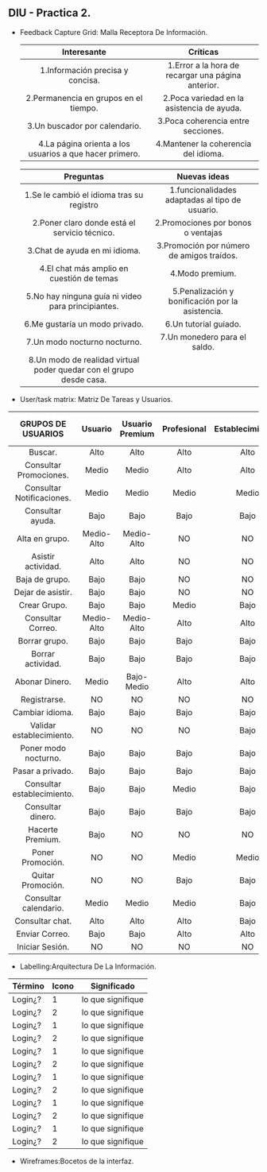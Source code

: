## DIU - Practica 2.

- Feedback Capture Grid: Malla Receptora De Información.

  | Interesante                                                          | Críticas                                          |
  | :------:                       | :------:        |
  | 1.Información precisa y concisa.                                     | 1.Error a la hora de recargar una página anterior.|       
  | 2.Permanencia en grupos en el tiempo.                                | 2.Poca variedad en la asistencia de ayuda.        |      
  | 3.Un buscador por calendario.                                        | 3.Poca coherencia entre secciones.                |
  | 4.La página orienta a los usuarios a que hacer primero.              | 4.Mantener la coherencia del idioma.              |

  | Preguntas                                                            | Nuevas ideas                                      |
  | :------:                                                             | :------:                                          |
  | 1.Se le cambió el idioma tras su registro                            | 1.funcionalidades adaptadas al tipo de usuario.   |
  | 2.Poner claro donde está el servicio técnico.                        | 2.Promociones por bonos o ventajas                |        
  | 3.Chat de ayuda en mi idioma.                                        | 3.Promoción por número de amigos traídos.         |
  | 4.El chat más amplio en cuestión de temas                            | 4.Modo premium.                                   |
  | 5.No hay ninguna guía ni video para principiantes.                   | 5.Penalización y bonificación por la asistencia.  |    
  | 6.Me gustaría un  modo privado.                                      | 6.Un tutorial guiado.                             |
  | 7.Un modo nocturno nocturno.                                         | 7.Un monedero para el saldo.                      |
  | 8.Un modo de realidad virtual  poder quedar con el grupo desde casa. |                                                   |


- User/task matrix​: Matriz De Tareas y Usuarios.

|GRUPOS DE USUARIOS              | Usuario         | Usuario Premium      | Profesional     | Establecimientos   | Usuarios no registrados  | Ranking  |
| :------:                       | :------:        | :------:             |  :------:       | :------:           |  :------:                | :------: |
| Buscar.                        | Alto            |  Alto                |     Alto        | Alto               | NO                       | 12       |
| Consultar Promociones.         | Medio           |  Medio               |     Alto        | Alto               | NO                       | 10       |
| Consultar Notificaciones.      | Medio           |  Medio               |     Medio       | Medio              | NO                       | 8        |
| Consultar ayuda.               | Bajo            |  Bajo                |     Bajo        | Bajo               | NO                       | 4        |
| Alta en grupo.                 | Medio-Alto      |  Medio-Alto          |     NO          | NO                 | NO                       | 5        |
| Asistir actividad.             | Alto            |  Alto                |     NO          | NO                 | NO                       | 6        |
| Baja de grupo.                 | Bajo            |  Bajo                |     NO          | NO                 | NO                       | 2        |
| Dejar de asistir.              | Bajo            |  Bajo                |     NO          | NO                 | NO                       | 2        |   
| Crear Grupo.                   | Bajo            |  Bajo                |     Medio       | Bajo               | NO                       | 5        |  
| Consultar Correo.              | Medio-Alto      |  Medio-Alto          |     Alto        | Alto               | NO                       | 10       |
| Borrar grupo.                  | Bajo            |  Bajo                |     Bajo        | Bajo               | NO                       | 4        |  
| Borrar actividad.              | Bajo            |  Bajo                |     Bajo        | Bajo               | NO                       | 4        |  
| Abonar Dinero.                 | Medio           |  Bajo-Medio          |     Alto        | Alto               | NO                       | 10.5     |
| Registrarse.                   | NO              |  NO                  |     NO          | NO                 | Bajo                     | 1        |
| Cambiar idioma.                | Bajo            |  Bajo                |     Bajo        | Bajo               | NO                       | 4        |
| Validar establecimiento.       | NO              |  NO                  |     NO          | Bajo               | NO                       | 1        |
| Poner modo nocturno.           | Bajo            |  Bajo                |     Bajo        | Bajo               | NO                       | 4        |
| Pasar a privado.               | Bajo            |  Bajo                |     Bajo        | Bajo               | NO                       | 4        |
| Consultar establecimiento.     | Bajo            |  Bajo                |     Medio       | Bajo               | NO                       | 5        |
| Consultar dinero.              | Bajo            |  Bajo                |     Bajo        | Bajo               | NO                       | 4        |
| Hacerte Premium.               | Bajo            |  NO                  |     NO          | NO                 | NO                       | 1        |
| Poner Promoción.               | NO              |  NO                  |     Medio       | Medio              | NO                       | 4        |
| Quitar Promoción.              | NO              |  NO                  |     Bajo        | Bajo               | NO                       | 2        |
| Consultar calendario.          | Medio           |  Medio               |     Medio       | Bajo               | NO                       | 7        |
| Consultar chat.                | Alto            |  Alto                |     Alto        | Bajo               | NO                       | 10       |
| Enviar Correo.                 | Bajo            |  Bajo                |     Alto        | Alto               | NO                       | 8        |
| Iniciar Sesión.                | NO              |  NO                  |     NO          | NO                 | Bajo                     | 1        |

- Labelling:Arquitectura De La Información.

Término | Icono | Significado
| ------------- | ------- | ------- |
|  Login¿?  | 1 | lo que signifique |
|  Login¿?  | 2 | lo que signifique |
|  Login¿?  | 1 | lo que signifique |
|  Login¿?  | 2 | lo que signifique |
|  Login¿?  | 1 | lo que signifique |
|  Login¿?  | 2 | lo que signifique |
|  Login¿?  | 1 | lo que signifique |
|  Login¿?  | 2 | lo que signifique |
|  Login¿?  | 1 | lo que signifique |
|  Login¿?  | 2 | lo que signifique |
|  Login¿?  | 1 | lo que signifique |
|  Login¿?  | 2 | lo que signifique |







- Wireframes:Bocetos de la interfaz.
